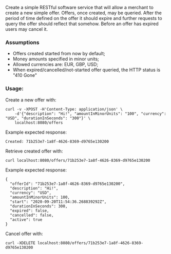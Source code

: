 Create a simple RESTful software service that will allow a merchant to create a new simple offer.
Offers, once created, may be queried.
After the period of time defined on the offer it should expire and
further requests to query the offer should reflect that somehow.
Before an offer has expired users may cancel it.

### Assumptions

- Offers created started from now by default;
- Money amounts specified in minor units;
- Allowed currencies are: EUR, GBP, USD;
- When expired/cancelled/not-started offer queried, the HTTP status is "410 Gone"

### Usage:

Create a new offer with:

    curl -v -XPOST -H'Content-Type: application/json' \
        -d'{"description": "Hi!", "amountInMinorUnits": "100", "currency": "USD", "durationInSeconds": "300"}' \
        localhost:8080/offers

Example expected response:

    Created: 71b253e7-1a8f-4626-8369-d9765e130200
    
Retrieve created offer with:

    curl localhost:8080/offers/71b253e7-1a8f-4626-8369-d9765e130200
    
Example expected response:

    {
      "offerId": "71b253e7-1a8f-4626-8369-d9765e130200",
      "description": "Hi!",
      "currency": "USD",
      "amountInMinorUnits": 100,
      "start": "2020-09-20T11:54:36.268839292Z",
      "durationInSeconds": 300,
      "expired": false,
      "cancelled": false,
      "active": true
    }

Cancel offer with:

    curl -XDELETE localhost:8080/offers/71b253e7-1a8f-4626-8369-d9765e130200

